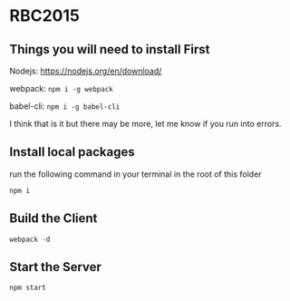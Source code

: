 # RBC2015

## Things you will need to install First

Nodejs: https://nodejs.org/en/download/

webpack: `npm i -g webpack`

babel-cli: `npm i -g babel-cli`

I think that is it but there may be more, let me know if you run into errors.

## Install local packages
run the following command in your terminal in the root of this folder

`npm i`

## Build the Client

`webpack -d`

## Start the Server

`npm start`
